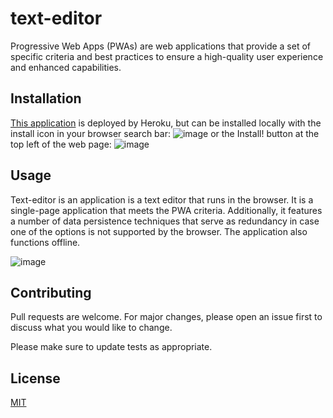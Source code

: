 # text-editor
Progressive Web Apps (PWAs) are web applications that provide a set of specific criteria and best practices to ensure a high-quality user experience and enhanced capabilities. 

## Installation

[This application](https://text-editor-lantonello-d00cd97b1320.herokuapp.com/) is deployed by Heroku, but can be installed locally with the install icon in your browser search bar:
![image](https://github.com/l-antonello/text-editor/assets/122548483/0fcee9e4-d6ef-4902-b0e1-f87b161a43e4)
or the Install! button at the top left of the web page: ![image](https://github.com/l-antonello/text-editor/assets/122548483/a440f750-f19b-47ad-9087-966d6b979f49)


## Usage
Text-editor is an application is a text editor that runs in the browser. It is a single-page application that meets the PWA criteria. Additionally, it features a number of data persistence techniques that serve as redundancy in case one of the options is not supported by the browser. The application also functions offline.


![image](https://github.com/l-antonello/text-editor/assets/122548483/7b2f631f-4bf1-4cec-a22c-2d916bf4afd6)


## Contributing

Pull requests are welcome. For major changes, please open an issue first
to discuss what you would like to change.

Please make sure to update tests as appropriate.

## License

[MIT](https://choosealicense.com/licenses/mit/)
